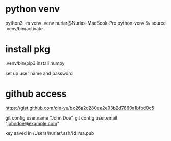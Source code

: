 # python venv
python3 -m venv .venv
nuriar@Nurias-MacBook-Pro python-venv % source .venv/bin/activate

# install pkg
.venv/bin/pip3 install numpy


set up user name and password

# github access
https://gist.github.com/qin-yu/bc26a2d280ee2e93b2d7860a1bfbd0c5

git config user.name "John Doe"
git config user.email "johndoe@example.com"

key saved in /Users/nuriar/.ssh/id_rsa.pub 
